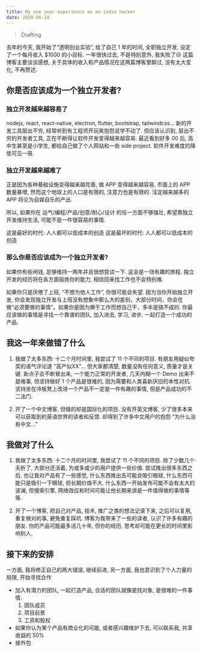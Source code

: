 ```yaml
---
title: My one year experience as an indie hacker
date: 2020-05-18
---
```

>Drafting

去年的今天, 我开始了“透明创业实验”, 给了自己 1 年的时间, 全职独立开发. 设定了一个每月收入 $1000 的小目标. 一年很快过去, 不是特别意外, 我失败了😢 这篇博客主要谈谈感想, 关于具体的收入和产品情况在这两篇博客里聊过, 没有太大变化, 不再赘述.

## 你是否应该成为一个独立开发者?

### 独立开发越来越容易了

nodejs, react, react-native, electron, flutter, bootstrap, tailwindcss… 新的开发工具层出不穷, 经常听到有工程师开玩笑抱怨说学不动了. 但应该认识到, 层出不穷的开发者工具, 正在不断得让软件开发变得越来越容易. 最近看到好多 00 后, 高中生甚至是小学生, 都给自己做了个人网站和一些 side project. 软件开发难度的降低可见一斑.

### 独立开发越来越难了

正是因为各种基础设施变得越来越完善, 做 APP 变得越来越容易, 市面上的 APP 数量暴增, 然而这个地球上的人口是有限的, 注意力也是有限的. 注定越来越多的 APP 将沦为自娱自乐的产出.

所以, 如果你在 运气/编程/产品/创意/耐心/设计 的任一方面不够强壮, 希望靠独立开发维持生活, 可能不是一件很容易的事情.

这是最好的时代: 人人都可以低成本的创造
这是最坏的时代: 人人都可以低成本的创造

### 那么你是否应该成为一个独立开发者?

如果你有些闲钱, 足够维持一两年并且很想尝试一下. 这会是一场有趣的旅程. 独立开发的经历将在各方面锻炼你的能力, 相信回来找工作也不会特别难.

如果你只是厌倦了上班, “不想为他人工作”, 你很可能会失望. 因为当你开始独立开发, 你会发现独立开发与上班没有想象中那么大的差别，大部分时间，你会在做“必须要做的事情”。如果你是因为懒于工作而想自己干，多半是搞不成的. 你最应该做的事情是寻找一个靠谱的团队, 加入进去, 学习, 进步, 一起打造一个成功的产品.

## 我这一年来做错了什么

1. 我做了太多东西: 十二个月时间里, 我尝试了 11 个不同的项目. 有朋友用疑似夸奖的语气评论道 "高产似XX"... 但大家都清楚, 数量没有任何意义, 质量才是关键. 新点子会不断冒出来, 一个能力正常的开发者, 几天内糊一个 Demo 出来不是难事, 但坚持做好 1 个产品是很难的, 因为需要和人类喜新厌旧的本性对抗. 坚持坐在冷板凳上改进一个产品不一定是一件有趣的事情, 但是产品成功的不二法门.

2. 开了一个中文博客, 但做的却是国际化的项目. 没有开英文博客, 少了很多本来可以获取到的英语世界的读者和反馈. 却得到了许多中文用户的抱怨 “为什么没有中文...”

<!-- 长期以来, 国内互联网有一个成功的公式: 中国的谷歌, 中国的亚马逊, 中国的推特... 国内很多公司通过套用这些公式走向成功, 成为巨头. 一方面的原因是国人英语水平不过关, 巨头在本地化上做得不够好, 另一个众所周知的原因是因为万里长城的存在. 但随着时代的发展, 教育的普及, 我相信越来越多的人会脱离这两种束缚,  -->

## 我做对了什么

1. 我做了太多东西: 十二个月的时间里, 我尝试了 11 个不同的项目. 除了少数几个夭折了, 大部分还活着, 为或多或少的用户提供一些价值. 尝试推出很多东西之后, 也让我对产品有了一些感觉, 什么东西推出去可能会吸引眼球, 什么东西可能只是吸引一下眼球, 但长期价值不大. 什么东西一开始发布可能不会有太大的波澜, 但搜索引擎, 网络效应和时间可能让他长期来讲是一件值得做的事情等等.

2. 开了一个博客, 把自己对产品, 技术, 推广之类的想法记录下来, 之后可以复用, 重复做对的事, 避免重复踩坑. 博客为我带来了一些的读者, 认识了许多有趣的朋友. 你的产品可能最多活几十年, 但你的经历, 思考却可能在更长的时间里影响别人.

## 接下来的安排

一方面, 我将修正自己的两大错误, 继续前进, 另一方面, 我也意识到了个人力量的局限, 开始寻找合作

- 加入有潜力的团队, 一起打造产品, 合适的团队就像是找对象, 是很难的一件事情.
  1. 团队成员
  2. 项目前景
  3. 工资和股权
- 如果你认为某个产品有商业化的可能, 或者感兴趣维护下去, 可以联系我, 共享收益的 50%
- 接外包
